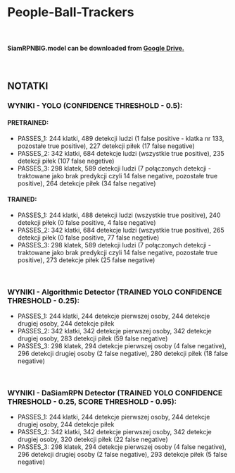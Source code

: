 # People-Ball-Trackers

<br>

#### SiamRPNBIG.model can be downloaded from [Google Drive.](https://drive.google.com/drive/folders/1BtIkp5pB6aqePQGlMb2_Z7bfPy6XEj6H)

<br>

## NOTATKI

### WYNIKI - YOLO (CONFIDENCE THRESHOLD - 0.5):
#### PRETRAINED:
- PASSES_1: 244 klatki, 489 detekcji ludzi (1 false positive - klatka nr 133, pozostałe true positive), 227 detekcji piłek (17 false negative)
- PASSES_2: 342 klatki, 684 detekcje ludzi (wszystkie true positive), 235 detekcji piłek (107 false negetive)
- PASSES_3: 298 klatek, 589 detekcji ludzi (7 połączonych detekcji - traktowane jako brak predykcji czyli 14 false negative, pozostałe true positive), 264 detekcje piłek (34 false negative)
#### TRAINED:
- PASSES_1: 244 klatki, 488 detekcji ludzi (wszystkie true positive), 240 detekcji piłek (0 false positive, 4 false negative)
- PASSES_2: 342 klatki, 684 detekcje ludzi (wszystkie true positive), 265 detekcji piłek (0 false positive, 77 false negetive)
- PASSES_3: 298 klatek, 589 detekcji ludzi (7 połączonych detekcji - traktowane jako brak predykcji czyli 14 false negative, pozostałe true positive), 273 detekcje piłek (25 false negative)

<br>

### WYNIKI - Algorithmic Detector (TRAINED YOLO CONFIDENCE THRESHOLD - 0.25):
- PASSES_1: 244 klatki, 244 detekcje pierwszej osoby, 244 detekcje drugiej osoby, 244 detekcje piłek
- PASSES_2: 342 klatki, 342 detekcje pierwszej osoby, 342 detekcje drugiej osoby, 283 detekcji piłek (59 false negative)
- PASSES_3: 298 klatek, 294 detekcje pierwszej osoby (4 false negative), 296 detekcji drugiej osoby (2 false negative), 280 detekcji piłek (18 false negative)
  
<br>


### WYNIKI - DaSiamRPN Detector (TRAINED YOLO CONFIDENCE THRESHOLD - 0.25, SCORE THRESHOLD - 0.95):
- PASSES_1: 244 klatki, 244 detekcje pierwszej osoby, 244 detekcje drugiej osoby, 244 detekcje piłek
- PASSES_2: 342 klatki, 342 detekcje pierwszej osoby, 342 detekcje drugiej osoby,  320 detekcji piłek (22 false negative)
- PASSES_3: 298 klatek, 294 detekcje pierwszej osoby (4 false negative), 296 detekcji drugiej osoby (2 false negative), 293 detekcje piłek (5 false negative)